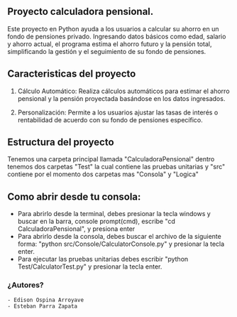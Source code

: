 ## Proyecto calculadora pensional.
Este proyecto en Python ayuda a los usuarios a calcular su ahorro en un fondo de pensiones privado.
Ingresando datos básicos como edad, salario y ahorro actual, el programa estima el ahorro futuro
y la pensión total, simplificando la gestión y el seguimiento de su fondo de pensiones.


## Caracteristicas del proyecto
 1.  Cálculo Automático: Realiza cálculos automáticos para estimar el ahorro pensional
y la pensión proyectada basándose en los datos ingresados.

2. Personalización: Permite a los usuarios ajustar las tasas de interés o rentabilidad
de acuerdo con su fondo de pensiones específico.


## Estructura del proyecto

Tenemos una carpeta principal llamada "CalculadoraPensional" dentro tenemos dos carpetas "Test" la cual contiene
las pruebas unitarias y "src" contiene por el momento dos carpetas mas "Consola" y "Logica"

## Como abrir desde tu consola: 
- Para abrirlo desde la terminal, debes presionar la tecla windows y buscar en la barra, console prompt(cmd), escribe "cd CalculadoraPensional", y presiona enter
- Para abrirlo desde la consola, debes buscar el archivo de la siguiente forma: "python src/Console/CalculatorConsole.py" y presionar la tecla enter.
- Para ejecutar las pruebas unitarias debes escribir "python Test/CalculatorTest.py" y presionar la tecla enter.

### ¿Autores?
    - Edison Ospina Arroyave
    - Esteban Parra Zapata